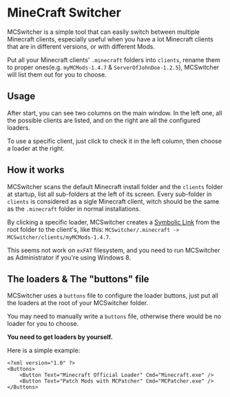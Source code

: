 MineCraft Switcher
========
MCSwitcher is a simple tool that can easily switch between multiple Minecraft clients, especially useful when you have a lot Minecraft clients that are in different versions, or with different Mods.

Put all your Minecraft clients' `.minecraft` folders into `clients`, rename them to proper ones(e.g. `myMCMods-1.4.7` & `ServerOfJohnDoe-1.2.5`), MCSwitcher will list them out for you to choose.

Usage
--------
After start, you can see two columns on the main window. In the left one, all the possible clients are listed, and on the right are all the configured loaders.

To use a specific client, just click to check it in the left column, then choose a loader at the right.

How it works
--------
MCSwitcher scans the default Minecraft install folder and the `clients` folder at startup, list all sub-folders at the left of its screen. Every sub-folder in `clients` is considered as a sigle Minecraft client, witch should be the same as the `.minecraft` folder in normal installations.

By clicking a specific loader, MCSwitcher creates a [Symbolic Link](http://en.wikipedia.org/wiki/Symbolic_link) from the root folder to the client's, like this: `MCSwitcher/.minecraft -> MCSwitcher/clients/myMCMods-1.4.7`.

This seems not work on `exFAT` filesystem, and you need to run MCSwitcher as Administrator if you're using Windows 8.

The loaders & The "buttons" file
--------
MCSwitcher uses a `buttons` file to configure the loader buttons, just put all the loaders at the root of your MCSwitcher folder.

You may need to manually write a `buttons` file, otherwise there would be no loader for you to choose.

**You need to get loaders by yourself.**

Here is a simple example:

    <?xml version="1.0" ?>
    <Buttons>
        <Button Text="Minecraft Official Loader" Cmd="Minecraft.exe" />
        <Button Text="Patch Mods with MCPatcher" Cmd="MCPatcher.exe" />
    </Buttons>
